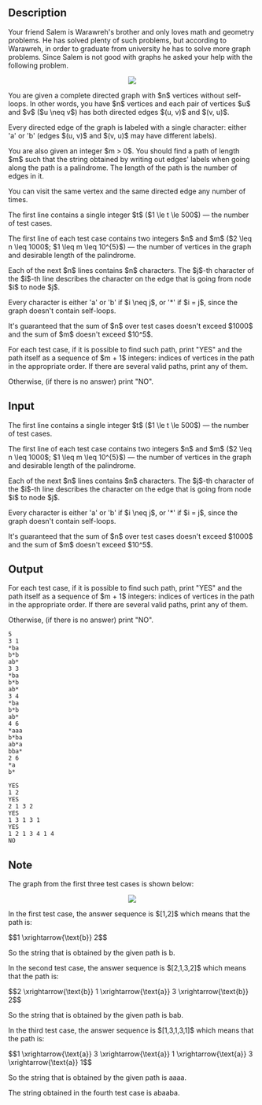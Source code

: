 ## Description

<div><p>Your friend Salem is Warawreh's brother and only loves math and geometry problems. He has solved plenty of such problems, but according to Warawreh, in order to graduate from university he has to solve more graph problems. Since Salem is not good with graphs he asked your help with the following problem.</p><center> <img class="tex-graphics" src="file://mNcSsvER.png" style="max-width: 100.0%;max-height: 100.0%;"> </center><p>You are given a complete directed graph with $n$ vertices without self-loops. In other words, you have $n$ vertices and each pair of vertices $u$ and $v$ ($u \neq v$) has both directed edges $(u, v)$ and $(v, u)$.</p><p>Every directed edge of the graph is labeled with a single character: either '<span class="tex-font-style-tt">a</span>' or '<span class="tex-font-style-tt">b</span>' (edges $(u, v)$ and $(v, u)$ may have different labels).</p><p>You are also given an integer $m &gt; 0$. You should find a path of length $m$ such that the string obtained by writing out edges' labels when going along the path is a <span class="tex-font-style-bf">palindrome</span>. The length of the path is the number of edges in it.</p><p><span class="tex-font-style-bf">You can visit the same vertex and the same directed edge any number of times</span>.</p></div><div class="input-specification"><p>The first line contains a single integer $t$ ($1 \le t \le 500$)&nbsp;— the number of test cases.</p><p>The first line of each test case contains two integers $n$ and $m$ ($2 \leq n \leq 1000$; $1 \leq m \leq 10^{5}$)&nbsp;— the number of vertices in the graph and desirable length of the palindrome.</p><p>Each of the next $n$ lines contains $n$ characters. The $j$-th character of the $i$-th line describes the character on the edge that is going from node $i$ to node $j$.</p><p>Every character is either '<span class="tex-font-style-tt">a</span>' or '<span class="tex-font-style-tt">b</span>' if $i \neq j$, or '<span class="tex-font-style-tt">*</span>' if $i = j$, since the graph doesn't contain self-loops.</p><p>It's guaranteed that the sum of $n$ over test cases doesn't exceed $1000$ and the sum of $m$ doesn't exceed $10^5$.</p></div><div class="output-specification"><p>For each test case, if it is possible to find such path, print "<span class="tex-font-style-tt">YES</span>" and the path itself as a sequence of $m + 1$ integers: indices of vertices in the path in the appropriate order. If there are several valid paths, print any of them.</p><p>Otherwise, (if there is no answer) print "<span class="tex-font-style-tt">NO</span>".</p></div>

## Input

<p>The first line contains a single integer $t$ ($1 \le t \le 500$)&nbsp;— the number of test cases.</p><p>The first line of each test case contains two integers $n$ and $m$ ($2 \leq n \leq 1000$; $1 \leq m \leq 10^{5}$)&nbsp;— the number of vertices in the graph and desirable length of the palindrome.</p><p>Each of the next $n$ lines contains $n$ characters. The $j$-th character of the $i$-th line describes the character on the edge that is going from node $i$ to node $j$.</p><p>Every character is either '<span class="tex-font-style-tt">a</span>' or '<span class="tex-font-style-tt">b</span>' if $i \neq j$, or '<span class="tex-font-style-tt">*</span>' if $i = j$, since the graph doesn't contain self-loops.</p><p>It's guaranteed that the sum of $n$ over test cases doesn't exceed $1000$ and the sum of $m$ doesn't exceed $10^5$.</p>

## Output

<p>For each test case, if it is possible to find such path, print "<span class="tex-font-style-tt">YES</span>" and the path itself as a sequence of $m + 1$ integers: indices of vertices in the path in the appropriate order. If there are several valid paths, print any of them.</p><p>Otherwise, (if there is no answer) print "<span class="tex-font-style-tt">NO</span>".</p>





```input1
5
3 1
*ba
b*b
ab*
3 3
*ba
b*b
ab*
3 4
*ba
b*b
ab*
4 6
*aaa
b*ba
ab*a
bba*
2 6
*a
b*
```




```output1
YES
1 2
YES
2 1 3 2
YES
1 3 1 3 1
YES
1 2 1 3 4 1 4
NO
```



## Note

<p>The graph from the first three test cases is shown below:</p><center> <img class="tex-graphics" src="file://OBBMw9HK.png" style="max-width: 100.0%;max-height: 100.0%;"> </center><p>In the first test case, the answer sequence is $[1,2]$ which means that the path is:</p><p>$$1 \xrightarrow{\text{b}} 2$$</p><p>So the string that is obtained by the given path is <span class="tex-font-style-tt">b</span>.</p><p>In the second test case, the answer sequence is $[2,1,3,2]$ which means that the path is:</p><p>$$2 \xrightarrow{\text{b}} 1 \xrightarrow{\text{a}} 3 \xrightarrow{\text{b}} 2$$</p><p>So the string that is obtained by the given path is <span class="tex-font-style-tt">bab</span>.</p><p>In the third test case, the answer sequence is $[1,3,1,3,1]$ which means that the path is:</p><p>$$1 \xrightarrow{\text{a}} 3 \xrightarrow{\text{a}} 1 \xrightarrow{\text{a}} 3 \xrightarrow{\text{a}} 1$$</p><p>So the string that is obtained by the given path is <span class="tex-font-style-tt">aaaa</span>.</p><p>The string obtained in the fourth test case is <span class="tex-font-style-tt">abaaba</span>.</p>
